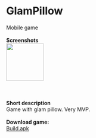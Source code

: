 # GlamPillow
Mobile game <br ><br >
**Screenshots** <br >
<img src="1.png" width= "100">
<br ><br >
<br ><br >
**Short description**<br >
Game with glam pillow. Very MVP.
<br ><br >
**Download game:**<br >
[Build.apk](Build.apk)
